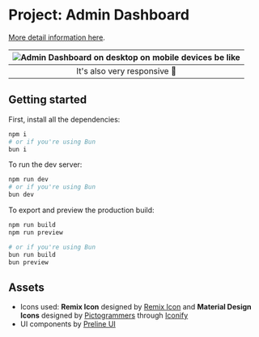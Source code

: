 # Project: Admin Dashboard

[More detail information here](https://www.theodinproject.com/lessons/node-path-intermediate-html-and-css-admin-dashboard).

| ![Admin Dashboard on desktop on mobile devices be like](https://i.ibb.co/8mFpZCT/Screenshot-20231128-113145-1.png) |
| :----------------------------------------------------------------------------------------------------------------: |
|                                            It's also very responsive 📱                                            |

## Getting started

First, install all the dependencies:

```bash
npm i
# or if you're using Bun
bun i
```

To run the dev server:

```bash
npm run dev
# or if you're using Bun
bun dev
```

To export and preview the production build:

```bash
npm run build
npm run preview

# or if you're using Bun
bun run build
bun preview
```

## Assets

- Icons used: **Remix Icon** designed by [Remix Icon](https://remixicon.com) and **Material Design Icons** designed by [Pictogrammers](https://pictogrammers.com/library/mdi) through [Iconify](https://iconify.design)
- UI components by [Preline UI](https://preline.co)
